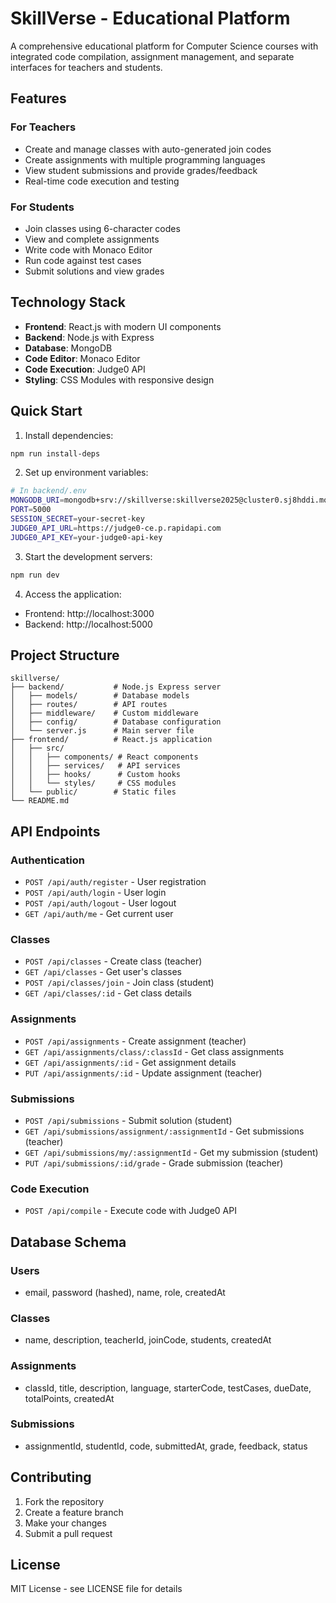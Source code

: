 # SkillVerse - Educational Platform

A comprehensive educational platform for Computer Science courses with integrated code compilation, assignment management, and separate interfaces for teachers and students.

## Features

### For Teachers
- Create and manage classes with auto-generated join codes
- Create assignments with multiple programming languages
- View student submissions and provide grades/feedback
- Real-time code execution and testing

### For Students
- Join classes using 6-character codes
- View and complete assignments
- Write code with Monaco Editor
- Run code against test cases
- Submit solutions and view grades

## Technology Stack

- **Frontend**: React.js with modern UI components
- **Backend**: Node.js with Express
- **Database**: MongoDB
- **Code Editor**: Monaco Editor
- **Code Execution**: Judge0 API
- **Styling**: CSS Modules with responsive design

## Quick Start

1. Install dependencies:
```bash
npm run install-deps
```

2. Set up environment variables:
```bash
# In backend/.env
MONGODB_URI=mongodb+srv://skillverse:skillverse2025@cluster0.sj8hddi.mongodb.net/?retryWrites=true&w=majority&appName=Cluster0
PORT=5000
SESSION_SECRET=your-secret-key
JUDGE0_API_URL=https://judge0-ce.p.rapidapi.com
JUDGE0_API_KEY=your-judge0-api-key
```

3. Start the development servers:
```bash
npm run dev
```

4. Access the application:
- Frontend: http://localhost:3000
- Backend: http://localhost:5000

## Project Structure

```
skillverse/
├── backend/           # Node.js Express server
│   ├── models/        # Database models
│   ├── routes/        # API routes
│   ├── middleware/    # Custom middleware
│   ├── config/        # Database configuration
│   └── server.js      # Main server file
├── frontend/          # React.js application
│   ├── src/
│   │   ├── components/ # React components
│   │   ├── services/   # API services
│   │   ├── hooks/      # Custom hooks
│   │   └── styles/     # CSS modules
│   └── public/        # Static files
└── README.md
```

## API Endpoints

### Authentication
- `POST /api/auth/register` - User registration
- `POST /api/auth/login` - User login
- `POST /api/auth/logout` - User logout
- `GET /api/auth/me` - Get current user

### Classes
- `POST /api/classes` - Create class (teacher)
- `GET /api/classes` - Get user's classes
- `POST /api/classes/join` - Join class (student)
- `GET /api/classes/:id` - Get class details

### Assignments
- `POST /api/assignments` - Create assignment (teacher)
- `GET /api/assignments/class/:classId` - Get class assignments
- `GET /api/assignments/:id` - Get assignment details
- `PUT /api/assignments/:id` - Update assignment (teacher)

### Submissions
- `POST /api/submissions` - Submit solution (student)
- `GET /api/submissions/assignment/:assignmentId` - Get submissions (teacher)
- `GET /api/submissions/my/:assignmentId` - Get my submission (student)
- `PUT /api/submissions/:id/grade` - Grade submission (teacher)

### Code Execution
- `POST /api/compile` - Execute code with Judge0 API

## Database Schema

### Users
- email, password (hashed), name, role, createdAt

### Classes
- name, description, teacherId, joinCode, students, createdAt

### Assignments
- classId, title, description, language, starterCode, testCases, dueDate, totalPoints, createdAt

### Submissions
- assignmentId, studentId, code, submittedAt, grade, feedback, status

## Contributing

1. Fork the repository
2. Create a feature branch
3. Make your changes
4. Submit a pull request

## License

MIT License - see LICENSE file for details